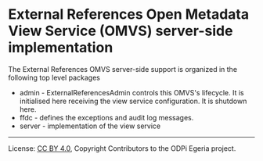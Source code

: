 <!-- SPDX-License-Identifier: CC-BY-4.0 -->
<!-- Copyright Contributors to the ODPi Egeria project. -->

# External References Open Metadata View Service (OMVS) server-side implementation

The External References OMVS server-side support is organized in the following top level packages 

* admin -  ExternalReferencesAdmin controls this OMVS's lifecycle. It is initialised here receiving the view service configuration. It is shutdown here.
* ffdc - defines the exceptions and audit log messages.
* server - implementation of the view service

----
License: [CC BY 4.0](https://creativecommons.org/licenses/by/4.0/),
Copyright Contributors to the ODPi Egeria project.